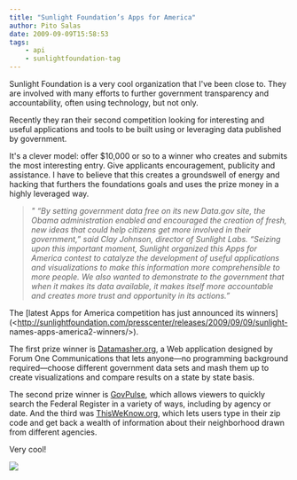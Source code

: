```yaml
---
title: "Sunlight Foundation’s Apps for America"
author: Pito Salas
date: 2009-09-09T15:58:53
tags:
    - api
    - sunlightfoundation-tag
---
```




Sunlight Foundation is a very cool organization that I've been close to. They
are involved with many efforts to further government transparency and
accountability, often using technology, but not only.

Recently they ran their second competition looking for interesting and useful
applications and tools to be built using or leveraging data published by
government.

It's a clever model: offer $10,000 or so to a winner who creates and submits
the most interesting entry. Give applicants encouragement, publicity and
assistance. I have to believe that this creates a groundswell of energy and
hacking that furthers the foundations goals and uses the prize money in a
highly leveraged way.

> _" “By setting government data free on its new Data.gov site, the Obama
> administration enabled and encouraged the creation of fresh, new ideas that
> could help citizens get more involved in their government,” said Clay
> Johnson, director of Sunlight Labs. “Seizing upon this important moment,
> Sunlight organized this Apps for America contest to catalyze the development
> of useful applications and visualizations to make this information more
> comprehensible to more people. We also wanted to demonstrate to the
> government that when it makes its data available, it makes itself more
> accountable and creates more trust and opportunity in its actions.”_

The [latest Apps for America competition has just announced its
winners](<http://sunlightfoundation.com/presscenter/releases/2009/09/09/sunlight-
names-apps-america2-winners/>).

The first prize winner is [Datamasher.org](<http://datamasher.org>), a Web
application designed by Forum One Communications that lets anyone—no
programming background required—choose different government data sets and mash
them up to create visualizations and compare results on a state by state
basis.

The second prize winner is [GovPulse](<http://govpulse.us/>), which allows
viewers to quickly search the Federal Register in a variety of ways, including
by agency or date. And the third was
[ThisWeKnow.org](<http://thisweknow.org>), which lets users type in their zip
code and get back a wealth of information about their neighborhood drawn from
different agencies.

Very cool!

![](https://i0.wp.com/img.zemanta.com/pixy.gif?w=584)


